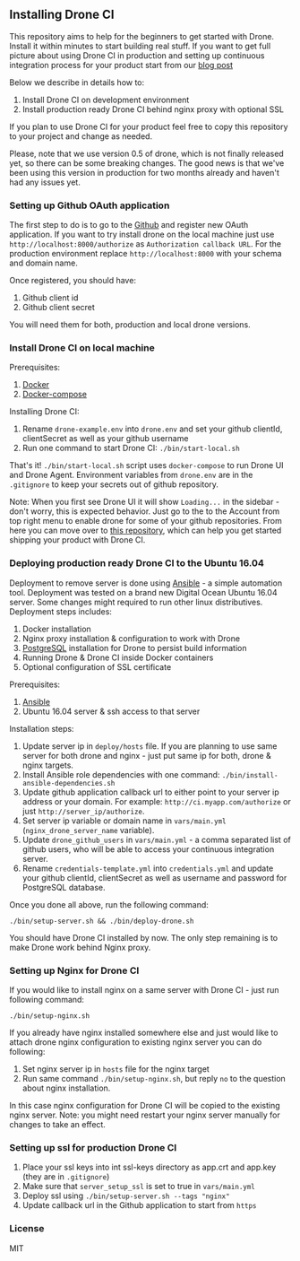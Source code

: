 ## Installing Drone CI

This repository aims to help for the beginners to get started with Drone. Install it within minutes to start building real stuff. If you want to get full picture about using Drone CI in production and setting up continuous integration process for your product start from our [blog post](http://)

Below we describe in details how to:

1. Install Drone CI on development environment
2. Install production ready Drone CI behind nginx proxy with optional SSL

If you plan to use Drone CI for your product feel free to copy this repository to your project and change as needed.

Please, note that we use version 0.5 of drone, which is not finally released yet, so there can be some breaking changes.
The good news is that we've been using this version in production for two months already and haven't had any issues yet.

### Setting up Github OAuth application

The first step to do is to go to the [Github](https://github.com/settings/applications/new) and register new OAuth application. If you want to try install drone on the local machine just use `http://localhost:8000/authorize` as `Authorization callback URL`. For the production environment replace `http://localhost:8000` with your schema and domain name.

Once registered, you should have:

1. Github client id
2. Github client secret

You will need them for both, production and local drone versions.

### Install Drone CI on local machine

Prerequisites:

1. [Docker](https://docs.docker.com/engine/installation/)
2. [Docker-compose](https://docs.docker.com/compose/install/)

Installing Drone CI:

1. Rename `drone-example.env` into `drone.env` and set your github clientId, clientSecret as well as your github username
2. Run one command to start Drone CI: `./bin/start-local.sh`

That's it! `./bin/start-local.sh` script uses `docker-compose` to run Drone UI and Drone Agent. Environment variables from `drone.env` are in the `.gitignore` to keep your secrets out of github repository.

Note: When you first see Drone UI it will show `Loading...` in the sidebar - don't worry, this is expected behavior. Just go to the to the Account from top right menu to enable drone for some of your github repositories. From here you can move over to [this repository](), which can help you get started shipping your product with Drone CI.

### Deploying production ready Drone CI to the Ubuntu 16.04

Deployment to remove server is done using [Ansible](https://www.ansible.com/) - a simple automation tool. Deployment was tested on a brand new Digital Ocean Ubuntu 16.04 server. Some changes might required to run other linux distributives. Deployment steps includes:

1. Docker installation
2. Nginx proxy installation & configuration to work with Drone
3. [PostgreSQL](https://www.postgresql.org/) installation for Drone to persist build information
4. Running Drone & Drone CI inside Docker containers
5. Optional configuration of SSL certificate

Prerequisites:

1. [Ansible](http://docs.ansible.com/ansible/intro_installation.html)
2. Ubuntu 16.04 server & ssh access to that server

Installation steps:

1. Update server ip in `deploy/hosts` file. If you are planning to use same server for both drone and nginx - just put same ip for both, drone & nginx targets.
2. Install Ansible role dependencies with one command: `./bin/install-ansible-dependencies.sh`
3. Update github application callback url to either point to your server ip address or your domain. For example:
`http://ci.myapp.com/authorize` or just `http://server_ip/authorize`.
4. Set server ip variable or domain name in `vars/main.yml` (`nginx_drone_server_name` variable).
5. Update `drone_github_users` in `vars/main.yml` - a comma separated list of github users, who will be able to access your continuous integration server.
6. Rename `credentials-template.yml` into `credentials.yml` and update your github clientId, clientSecret as well as username and password for PostgreSQL database.

Once you done all above, run the following command:

```
./bin/setup-server.sh && ./bin/deploy-drone.sh
```

You should have Drone CI installed by now. The only step remaining is to make Drone work behind Nginx proxy.

### Setting up Nginx for Drone CI

If you would like to install nginx on a same server with Drone CI - just run following command:

```
./bin/setup-nginx.sh
```

If you already have nginx installed somewhere else and just would like to attach drone nginx configuration to existing nginx server you can do following:

1. Set nginx server ip in `hosts` file for the nginx target
2. Run same command `./bin/setup-nginx.sh`, but reply `no` to the question about nginx installation.

In this case nginx configuration for Drone CI will be copied to the existing nginx server. Note: you might need restart your nginx server manually for changes to take an effect.


### Setting up ssl for production Drone CI

1. Place your ssl keys into int ssl-keys directory as app.crt and app.key (they are in `.gitignore`)
2. Make sure that `server_setup_ssl` is set to true in `vars/main.yml`
3. Deploy ssl using `./bin/setup-server.sh --tags "nginx"`
4. Update callback url in the Github application to start from `https`


### License

MIT
